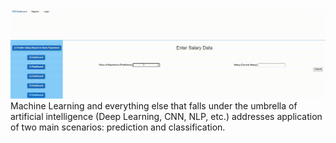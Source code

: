 <img src='./linearRegression.gif'>
Machine Learning and everything else that falls under the umbrella of artificial intelligence (Deep Learning, CNN, NLP, etc.) addresses application of two main scenarios: prediction and classification. 

